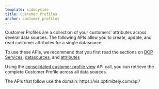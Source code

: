 ```yaml
---
template: sidebyside
title: Customer Profiles
anchor: customer_profiles
---
```


Customer Profiles are a collection of your customers' attributes across several data sources. The following APIs allow
you to create, update, and read customer attributes for a single datasource.

To use these APIs, we recommend that you first read the sections on
[DCP Services](/rest/customer_profiles#dcp_services), [datasources](/rest/customer_profiles#dcp_datasources),
and [attributes](/rest/customer_profiles#dcp_attributes)

Using the [consolidated customer profile view](/rest/customer_profiles#consolidated-profile) API call, you can retrieve
the complete Customer Profile across all data sources.

<div class="lego-attention lego-attention--warning push--bottom">
The APIs that follow use the domain: https://vis.optimizely.com/api/
</div>
